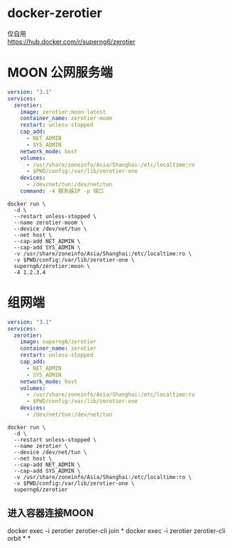 # docker-zerotier

仅自用  
https://hub.docker.com/r/superng6/zerotier

# MOON 公网服务端
```yaml
version: "3.1"
services:
  zerotier:
    image: zerotier:moon-latest
    container_name: zerotier-moom
    restart: unless-stopped
    cap_add:
      - NET_ADMIN
      - SYS_ADMIN
    network_mode: host
    volumes:
      - /usr/share/zoneinfo/Asia/Shanghai:/etc/localtime:ro
      - $PWD/config:/var/lib/zerotier-one
    devices:
      - /dev/net/tun:/dev/net/tun
    command: -4 服务器IP -p 端口
```


```
docker run \
  -d \
  --restart unless-stopped \
  --name zerotier-moom \
  --device /dev/net/tun \
  --net host \
  --cap-add NET_ADMIN \
  --cap-add SYS_ADMIN \
  -v /usr/share/zoneinfo/Asia/Shanghai:/etc/localtime:ro \
  -v $PWD/config:/var/lib/zerotier-one \
  superng6/zerotier:moon \
  -4 1.2.3.4
```

# 组网端

```yaml
version: "3.1"
services:
  zerotier:
    image: superng6/zerotier
    container_name: zerotier
    restart: unless-stopped
    cap_add:
      - NET_ADMIN
      - SYS_ADMIN
    network_mode: host
    volumes:
      - /usr/share/zoneinfo/Asia/Shanghai:/etc/localtime:ro
      - $PWD/config:/var/lib/zerotier-one
    devices:
      - /dev/net/tun:/dev/net/tun
```

```
docker run \
  -d \
  --restart unless-stopped \
  --name zerotier \
  --device /dev/net/tun \
  --net host \
  --cap-add NET_ADMIN \
  --cap-add SYS_ADMIN \
  -v /usr/share/zoneinfo/Asia/Shanghai:/etc/localtime:ro \
  -v $PWD/config:/var/lib/zerotier-one \
  superng6/zerotier
```

## 进入容器连接MOON
docker exec -i zerotier zerotier-cli join *
docker exec -i zerotier zerotier-cli orbit * *
